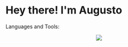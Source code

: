 # Hey there! I'm Augusto

Languages and Tools:
<p align="center">
  <a href="https://skillicons.dev">
    <img src="https://skillicons.dev/icons?i=c,python,html,css,git,github,vscode,linux,notion,ubuntu,windows&theme=light" />
  </a>
</p>
<br>

